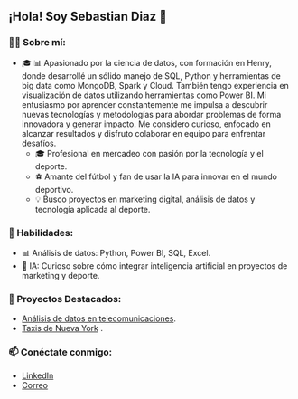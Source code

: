 ## ¡Hola! Soy Sebastian Diaz 👋

### 🧑‍💻 Sobre mí:

*   🎓 📊 Apasionado por la ciencia de datos, con formación en Henry, donde desarrollé un sólido manejo de SQL, Python y herramientas de big data como MongoDB, Spark y Cloud. También tengo experiencia en visualización de datos utilizando herramientas como Power BI. Mi entusiasmo por aprender constantemente me impulsa a descubrir nuevas tecnologías y metodologías para abordar problemas de forma innovadora y generar impacto. Me considero curioso, enfocado en alcanzar resultados y disfruto colaborar en equipo para enfrentar desafíos.
    *   🎓 Profesional en mercadeo con pasión por la tecnología y el deporte.
    *   ⚽ Amante del fútbol y fan de usar la IA para innovar en el mundo deportivo.
    *   💡 Busco proyectos en marketing digital, análisis de datos y tecnología aplicada al deporte.

### 💼 Habilidades:

*   📊 Análisis de datos: Python, Power BI, SQL, Excel.
*   🤖 IA: Curioso sobre cómo integrar inteligencia artificial en proyectos de marketing y deporte.

### 🚀 Proyectos Destacados:

*   [Análisis de datos en telecomunicaciones](https://github.com/sebastiandiazro/Telecomunicaciones_P02).
*   [Taxis de Nueva York](https://github.com/lmunozm1702/taxi_electrico_nyc/blob/development/README.md) .

### 📫 Conéctate conmigo:

*   [LinkedIn](https://www.linkedin.com/in/sebasti%C3%A1n-diaz-7770a3207/)
*   [Correo](sdiazr25@gmail.com)
